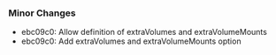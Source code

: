 

### Minor Changes

- ebc09c0: Allow definition of extraVolumes and extraVolumeMounts
- ebc09c0: Add extraVolumes and extraVolumeMounts option

